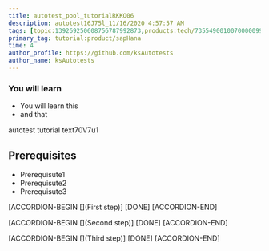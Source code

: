 ```yaml
---
title: autotest_pool_tutorialRKKO06
description: autotest16J75l_11/16/2020 4:57:57 AM
tags: [topic:139269250608756787992873,products:tech/73554900100700000996,tutorial:experience/advanced]
primary_tag: tutorial:product/sapHana
time: 4
author_profile: https://github.com/ksAutotests
author_name: ksAutotests
---
```

### You will learn
- You will learn this
- and that

autotest tutorial text70V7u1

## Prerequisites
- Prerequisute1
- Prerequisute2
- Prerequisute3

[ACCORDION-BEGIN [](First step)]
[DONE]
[ACCORDION-END]

[ACCORDION-BEGIN [](Second step)]
[DONE]
[ACCORDION-END]

[ACCORDION-BEGIN [](Third step)]
[DONE]
[ACCORDION-END]

